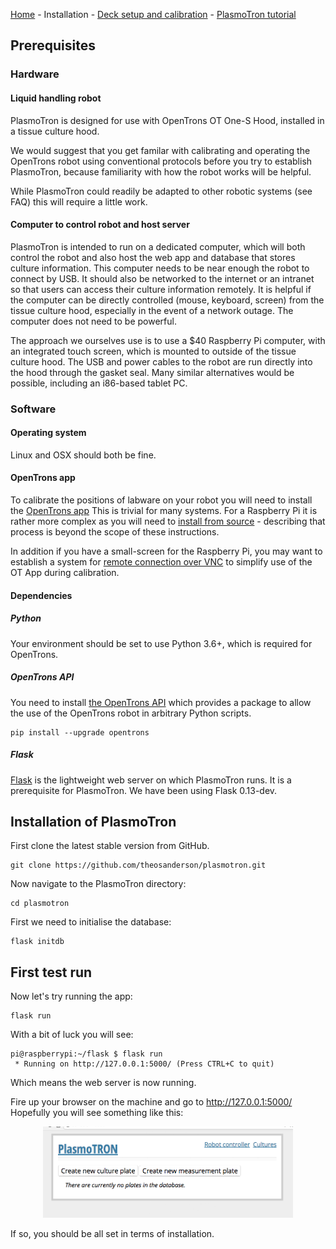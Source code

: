 [Home](/) - Installation - [Deck setup and calibration](DeckSetupAndCalibration.md) - [PlasmoTron tutorial](DeckSetupAndCalibration.md) 


## Prerequisites

### Hardware

#### Liquid handling robot

PlasmoTron is designed for use with OpenTrons OT One-S Hood, installed in a tissue culture hood. 

We would suggest that you get familar with calibrating and operating the OpenTrons robot using conventional protocols before you try to establish PlasmoTron, because familiarity with how the robot works will be helpful.

While PlasmoTron could readily be adapted to other robotic systems (see FAQ) this will require a little work.

#### Computer to control robot and host server

PlasmoTron is intended to run on a dedicated computer, which will both control the robot and also host the web app and database that stores culture information. This computer needs to be near enough the robot to connect by USB. It should also be networked to the internet or an intranet so that users can access their culture information remotely. It is helpful if the computer can be directly controlled (mouse, keyboard, screen) from the tissue culture hood, especially in the event of a network outage. The computer does not need to be powerful.

The approach we ourselves use is to use a $40 Raspberry Pi computer, with an integrated touch screen, which is mounted to outside of the tissue culture hood. The USB and power cables to the robot are run directly into the hood through the gasket seal. Many similar alternatives would be possible, including an i86-based tablet PC.


### Software

#### Operating system
Linux and OSX should both be fine.

#### OpenTrons app
To calibrate the positions of labware on your robot you will need to install the [OpenTrons app](https://opentrons.com/ot-app) This is trivial for many systems. For a Raspberry Pi it is rather more complex as you will need to [install from source](https://github.com/Opentrons/opentrons) - describing that process is beyond the scope of these instructions.

In addition if you have a small-screen for the Raspberry Pi, you may want to establish a system for [remote connection over VNC](https://www.raspberrypi.org/documentation/remote-access/vnc/) to simplify use of the OT App during calibration.

#### Dependencies

##### Python

Your environment should be set to use Python 3.6+, which is required for OpenTrons.
##### OpenTrons API
You need to install [the OpenTrons API](http://docs.opentrons.com/writing.html#jupyter-notebook) which provides a package to allow the use of the OpenTrons robot in arbitrary Python scripts.

```
pip install --upgrade opentrons 
```
##### Flask
[Flask](http://flask.pocoo.org/) is the lightweight web server on which PlasmoTron runs. It is a prerequisite for PlasmoTron. We have been using Flask 0.13-dev.

## Installation of PlasmoTron
First clone the latest stable version from GitHub.
```
git clone https://github.com/theosanderson/plasmotron.git
```

Now navigate to the PlasmoTron directory:

```
cd plasmotron
```

First we need to initialise the database:
```
flask initdb
```


## First test run
Now let's try running the app:
```
flask run
```
With a bit of luck you will see:
```
pi@raspberrypi:~/flask $ flask run
 * Running on http://127.0.0.1:5000/ (Press CTRL+C to quit)
 ```

Which means the web server is now running.

Fire up your browser on the machine and go to http://127.0.0.1:5000/ Hopefully you will see something like this:
<p align="center">
<img src="docs/images/initialview.png" width="400"/></p>

If so, you should be all set in terms of installation.


